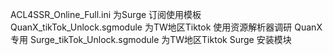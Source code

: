ACL4SSR_Online_Full.ini 为Surge 订阅使用模板
QuanX_tikTok_Unlock.sgmodule 为TW地区Tiktok 使用资源解析器调研 QuanX专用
Surge_tikTok_Unlock.sgmodule 为TW地区Tiktok Surge 安装模块 
